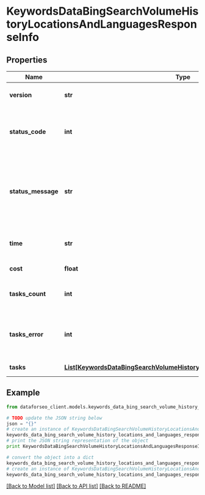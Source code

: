# KeywordsDataBingSearchVolumeHistoryLocationsAndLanguagesResponseInfo


## Properties

Name | Type | Description | Notes
------------ | ------------- | ------------- | -------------
**version** | **str** | the current version of the API | [optional] 
**status_code** | **int** | general status code you can find the full list of the response codes here | [optional] 
**status_message** | **str** | general informational message you can find the full list of general informational messages here | [optional] 
**time** | **str** | total execution time, seconds | [optional] 
**cost** | **float** | total tasks cost, USD | [optional] 
**tasks_count** | **int** | the number of tasks in the tasks array | [optional] 
**tasks_error** | **int** | the number of tasks in the tasks array returned with an error | [optional] 
**tasks** | [**List[KeywordsDataBingSearchVolumeHistoryLocationsAndLanguagesTaskInfo]**](KeywordsDataBingSearchVolumeHistoryLocationsAndLanguagesTaskInfo.md) | array of tasks | [optional] 

## Example

```python
from dataforseo_client.models.keywords_data_bing_search_volume_history_locations_and_languages_response_info import KeywordsDataBingSearchVolumeHistoryLocationsAndLanguagesResponseInfo

# TODO update the JSON string below
json = "{}"
# create an instance of KeywordsDataBingSearchVolumeHistoryLocationsAndLanguagesResponseInfo from a JSON string
keywords_data_bing_search_volume_history_locations_and_languages_response_info_instance = KeywordsDataBingSearchVolumeHistoryLocationsAndLanguagesResponseInfo.from_json(json)
# print the JSON string representation of the object
print KeywordsDataBingSearchVolumeHistoryLocationsAndLanguagesResponseInfo.to_json()

# convert the object into a dict
keywords_data_bing_search_volume_history_locations_and_languages_response_info_dict = keywords_data_bing_search_volume_history_locations_and_languages_response_info_instance.to_dict()
# create an instance of KeywordsDataBingSearchVolumeHistoryLocationsAndLanguagesResponseInfo from a dict
keywords_data_bing_search_volume_history_locations_and_languages_response_info_form_dict = keywords_data_bing_search_volume_history_locations_and_languages_response_info.from_dict(keywords_data_bing_search_volume_history_locations_and_languages_response_info_dict)
```
[[Back to Model list]](../README.md#documentation-for-models) [[Back to API list]](../README.md#documentation-for-api-endpoints) [[Back to README]](../README.md)


